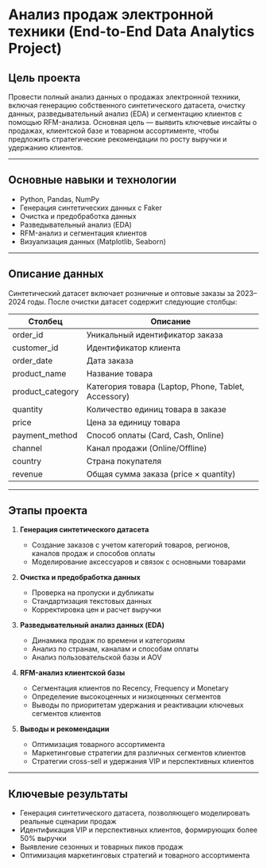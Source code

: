 # Анализ продаж электронной техники (End-to-End Data Analytics Project)

## Цель проекта
Провести полный анализ данных о продажах электронной техники, включая генерацию собственного синтетического датасета, очистку данных, разведывательный анализ (EDA) и сегментацию клиентов с помощью RFM-анализа. Основная цель — выявить ключевые инсайты о продажах, клиентской базе и товарном ассортименте, чтобы предложить стратегические рекомендации по росту выручки и удержанию клиентов.

---

## Основные навыки и технологии
- Python, Pandas, NumPy  
- Генерация синтетических данных с Faker  
- Очистка и предобработка данных  
- Разведывательный анализ (EDA)  
- RFM-анализ и сегментация клиентов  
- Визуализация данных (Matplotlib, Seaborn)  

---

## Описание данных
Синтетический датасет включает розничные и оптовые заказы за 2023–2024 годы. После очистки датасет содержит следующие столбцы:  

| Столбец | Описание |
|---------|----------|
| order_id | Уникальный идентификатор заказа |
| customer_id | Идентификатор клиента |
| order_date | Дата заказа |
| product_name | Название товара |
| product_category | Категория товара (Laptop, Phone, Tablet, Accessory) |
| quantity | Количество единиц товара в заказе |
| price | Цена за единицу товара |
| payment_method | Способ оплаты (Card, Cash, Online) |
| channel | Канал продажи (Online/Offline) |
| country | Страна покупателя |
| revenue | Общая сумма заказа (price × quantity) |

---

## Этапы проекта
1. **Генерация синтетического датасета**  
   - Создание заказов с учетом категорий товаров, регионов, каналов продаж и способов оплаты  
   - Моделирование аксессуаров и связок с основными товарами  

2. **Очистка и предобработка данных**  
   - Проверка на пропуски и дубликаты  
   - Стандартизация текстовых данных  
   - Корректировка цен и расчет выручки  

3. **Разведывательный анализ данных (EDA)**  
   - Динамика продаж по времени и категориям  
   - Анализ по странам, каналам и способам оплаты  
   - Анализ пользовательской базы и AOV  

4. **RFM-анализ клиентской базы**  
   - Сегментация клиентов по Recency, Frequency и Monetary  
   - Определение высокоценных и низкоценных сегментов  
   - Выводы по приоритетам удержания и реактивации ключевых сегментов клиентов

5. **Выводы и рекомендации**  
   - Оптимизация товарного ассортимента  
   - Маркетинговые стратегии для различных сегментов клиентов  
   - Стратегии cross-sell и удержания VIP и перспективных клиентов  

---

## Ключевые результаты
- Генерация синтетического датасета, позволяющего моделировать реальные сценарии продаж
- Идентификация VIP и перспективных клиентов, формирующих более 50% выручки  
- Выявление сезонных и товарных пиков продаж  
- Оптимизация маркетинговых стратегий и товарного ассортимента  
